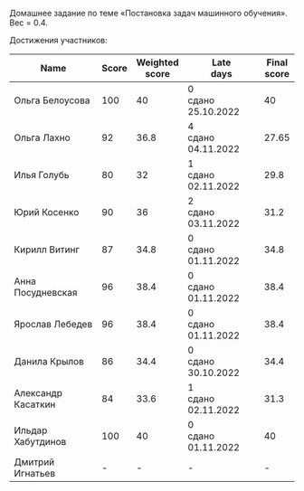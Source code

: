 Домашнее задание по теме «Постановка задач машинного обучения». Вес = 0.4.


Достижения участников:

| Name | Score | Weighted<br>score | Late<br>days | Final<br>score |
| ---- | ----- | ----------------- | ------------ | -------------- |
| Ольга Белоусова | 100 | 40 | 0<br />сдано 25.10.2022 | 40 |
| Ольга Лахно | 92 | 36.8 | 4<br />сдано 04.11.2022 | 27.65 |
| Илья Голубь | 80 | 32 | 1<br />сдано 02.11.2022 | 29.8 |
| Юрий Косенко | 90 | 36 | 2<br />сдано 03.11.2022 | 31.2 |
| Кирилл Витинг | 87 | 34.8 | 0<br />сдано 01.11.2022 | 34.8 |
| Анна Посудневская | 96 | 38.4 | 0<br />сдано 01.11.2022 | 38.4 |
| Ярослав Лебедев | 96 | 38.4 | 0<br />сдано 01.11.2022 | 38.4 |
| Данила Крылов | 86 | 34.4 | 0<br />сдано 30.10.2022 | 34.4 |
| Александр Касаткин | 84 | 33.6 | 1<br />сдано 02.11.2022 | 31.3 |
| Ильдар Хабутдинов | 100 | 40 | 0<br />сдано 01.11.2022 | 40 |
| Дмитрий Игнатьев | - | - | - | - |

